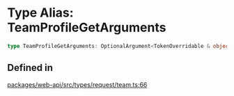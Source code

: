 # Type Alias: TeamProfileGetArguments

```ts
type TeamProfileGetArguments: OptionalArgument<TokenOverridable & object>;
```

## Defined in

[packages/web-api/src/types/request/team.ts:66](https://github.com/slackapi/node-slack-sdk/blob/7b348598b763c2b7545d1042b5f0429775cfa62c/packages/web-api/src/types/request/team.ts#L66)
